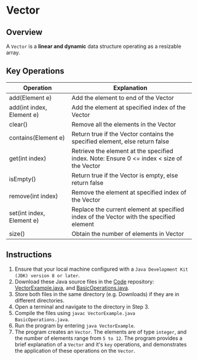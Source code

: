 # Vector

## Overview
A `Vector` is a **linear and dynamic** data structure operating as a resizable array.

## Key Operations
| Operation                 | Explanation                                                                               |
|---------------------------|-------------------------------------------------------------------------------------------|
| add(Element e)            | Add the element to end of the Vector                                                      |
| add(int index, Element e) | Add the element at specified index of the Vector                                          |
| clear()                   | Remove all the elements in the Vector                                                     |
| contains(Element e)       | Return true if the Vector contains the specified element, else return false               |
| get(int index)            | Retrieve the element at the specified index. Note: Ensure 0 <= index < size of the Vector |
| isEmpty()                 | Return true if the Vector is empty, else return false                                     |
| remove(int index)         | Remove the element at specified index of the Vector                                       |
| set(int index, Element e) | Replace the current element at specified index of the Vector with the specified element   |
| size()                    | Obtain the number of elements in Vector                                                   |

## Instructions
1. Ensure that your local machine configured with a `Java Development Kit (JDK) version 8 or later`.
2. Download these Java source files in the [Code](https://github.com/shumarb/code/tree/main) repository: [VectorExample.java](https://github.com/shumarb/code/tree/main/data-structures/VectorExample.java), and [BasicOperations.java](https://github.com/shumarb/code/tree/main/support/BasicOperations.java).
3. Store both files in the same directory (e.g. Downloads) if they are in different directories.
4. Open a terminal and navigate to the directory in Step 3.
5. Compile the files using `javac VectorExample.java BasicOperations.java`.
6. Run the program by entering `java VectorExample`.
7. The program creates an `Vector`. The elements are of type `integer`, and the number of elements range from `5 to 12`. The program provides a brief explanation of a `Vector` and it's `key` operations, and demonstrates the application of these operations on the `Vector`.
